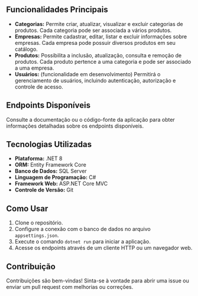 ## Funcionalidades Principais

- **Categorias:** Permite criar, atualizar, visualizar e excluir categorias de produtos. Cada categoria pode ser associada a vários produtos.
- **Empresas:** Permite cadastrar, editar, listar e excluir informações sobre empresas. Cada empresa pode possuir diversos produtos em seu catálogo.
- **Produtos:** Possibilita a inclusão, atualização, consulta e remoção de produtos. Cada produto pertence a uma categoria e pode ser associado a uma empresa.
- **Usuários:** (funcionalidade em desenvolvimento) Permitirá o gerenciamento de usuários, incluindo autenticação, autorização e controle de acesso.

## Endpoints Disponíveis

Consulte a documentação ou o código-fonte da aplicação para obter informações detalhadas sobre os endpoints disponíveis.

## Tecnologias Utilizadas

- **Plataforma:** .NET 8
- **ORM:** Entity Framework Core
- **Banco de Dados:** SQL Server
- **Linguagem de Programação:** C#
- **Framework Web:** ASP.NET Core MVC
- **Controle de Versão:** Git

## Como Usar

1. Clone o repositório.
2. Configure a conexão com o banco de dados no arquivo `appsettings.json`.
3. Execute o comando `dotnet run` para iniciar a aplicação.
4. Acesse os endpoints através de um cliente HTTP ou um navegador web.

## Contribuição

Contribuições são bem-vindas! Sinta-se à vontade para abrir uma issue ou enviar um pull request com melhorias ou correções.
